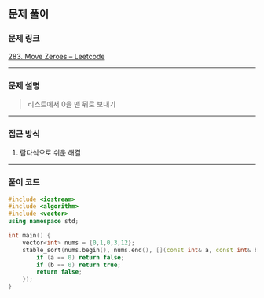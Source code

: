 ##  문제 풀이

###  문제 링크  
[283. Move Zeroes – Leetcode](https://leetcode.com/problems/move-zeroes/description/    )

---

###  문제 설명  
> 리스트에서 0을 맨 뒤로 보내기

---

###  접근 방식  
1. 람다식으로 쉬운 해결
---

### 풀이 코드

```cpp
#include <iostream>
#include <algorithm>
#include <vector>
using namespace std;

int main() {
    vector<int> nums = {0,1,0,3,12};
    stable_sort(nums.begin(), nums.end(), [](const int& a, const int& b) {
        if (a == 0) return false;  
        if (b == 0) return true;
        return false;    
    });
}
```


